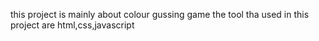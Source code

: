 this project is mainly about colour gussing game 
the tool tha used in this project are html,css,javascript
